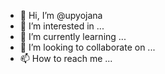 - 👋 Hi, I’m @upyojana
- 👀 I’m interested in ...
- 🌱 I’m currently learning ...
- 💞️ I’m looking to collaborate on ...
- 📫 How to reach me ...

<!---
upyojana/upyojana is a ✨ special ✨ repository because its `README.md` (this file) appears on your GitHub profile.
You can click the Preview link to take a look at your changes.
--->
